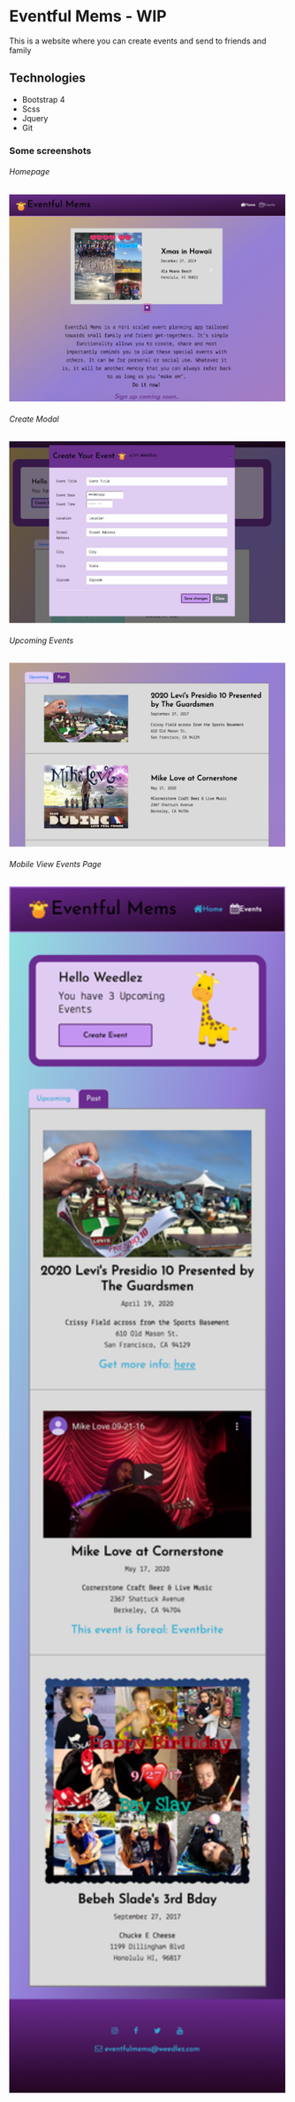 # Eventful Mems - WIP
This is a website where you can create events and send to friends and family

## Technologies
* Bootstrap 4
* Scss
* Jquery
* Git

### Some screenshots

###### Homepage
<img src="https://github.com/lenayee7/eventful-mems/blob/master/img/homepage.png" width="500" />

###### Create Modal
<img src="https://github.com/lenayee7/eventful-mems/blob/master/img/create-modal.png" width="500" />

###### Upcoming Events
<img src="https://github.com/lenayee7/eventful-mems/blob/master/img/upcoming-events.png" width="500" />

###### Mobile View Events Page
<img src="https://github.com/lenayee7/eventful-mems/blob/master/img/mobile-events-page.png" width="500" />

